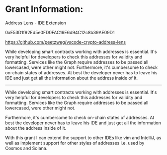 # Grant Information:

Address Lens - IDE Extension

0xE53D1f92Ed5e0FD0FAC16E6d94C12c8b39AE09D1

https://github.com/peetzweg/vscode-crypto-address-lens

While developing smart contracts working with addresses is essential. It's very helpful for developers to check this addresses for validity and formatting. Services like the Graph require addresses to be passed all lowercased, were other might not.
Furthermore, it's cumbersome to check on-chain states of addresses. At best the developer never has to leave his IDE and just get all the information about the address inside of it.


----------------------

While developing smart contracts working with addresses is essential. It's very helpful for developers to check this addresses for validity and formatting. Services like the Graph require addresses to be passed all lowercased, were other might not.



Furthermore, it's cumbersome to check on-chain states of addresses. At best the developer never has to leave his IDE and just get all the information about the address inside of it.



With this grant I can extend the support to other IDEs like vim and IntelliJ, as well as implement support for other styles of addresses i.e. used by Cosmos and Solana.

